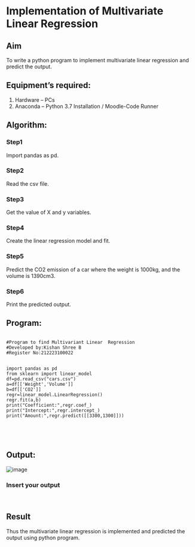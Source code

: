 # Implementation of Multivariate Linear Regression
## Aim
To write a python program to implement multivariate linear regression and predict the output.
## Equipment’s required:
1.	Hardware – PCs
2.	Anaconda – Python 3.7 Installation / Moodle-Code Runner
## Algorithm:
### Step1
Import pandas as pd.

### Step2
Read the csv file.

### Step3
Get the value of X and y variables.

### Step4
Create the linear regression model and fit.

### Step5
Predict the CO2 emission of a car where the weight is 1000kg, and the volume is 1390cm3.

### Step6

Print the predicted output.

## Program:
```

#Program to find Multivariant Linear  Regression
#Developed by:Kishan Shree B
#Register No:212223100022


import pandas as pd
from sklearn import linear_model
df=pd.read_csv("cars.csv")
a=df[['Weight','Volume']]
b=df[['CO2']]
regr=linear_model.LinearRegression()
regr.fit(a,b)
print("Coefficient:",regr.coef_)
print("Intercept:",regr.intercept_)
print("Amount:",regr.predict([[3300,1300]]))





```
## Output:

![image](https://github.com/KishanShreeB/Multivariate-Linear-Regression/assets/144870434/9252f07c-264f-4df8-9736-79aa9da7b751)


### Insert your output

<br>

## Result
Thus the multivariate linear regression is implemented and predicted the output using python program.
